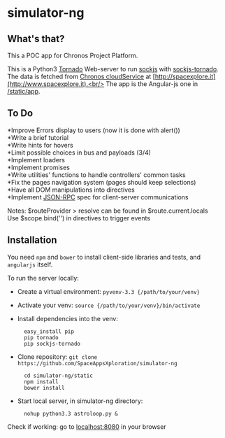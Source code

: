 simulator-ng
===========

## What's that?

This a POC app for Chronos Project Platform.

This is a Python3 [Tornado](https://github.com/tornadoweb/tornado) Web-server to run [sockjs](https://github.com/sockjs/sockjs-client) with [sockjs-tornado](https://github.com/mrjoes/sockjs-tornado).<br/>
The data is fetched from [Chronos cloudService](https://github.com/SpaceAppsXploration/cloudService) at [http://spacexplore.it](http://www.spacexplore.it).<br/>
The app is the Angular-js one in [/static/app](https://github.com/SpaceAppsXploration/simulator-ng/tree/master/static/app).

## To Do

*Improve Errors display to users (now it is done with alert())<br/>
*Write a brief tutorial<br/>
*Write hints for hovers<br/>
*Limit possible choices in bus and payloads (3/4)<br/>
*Implement loaders<br/>
*Implement promises<br/>
*Write utilities' functions to handle controllers' common tasks <br/>
*Fix the pages navigation system (pages should keep selections) <br/>
*Have all DOM manipulations into directives<br/>
*Implement [JSON-RPC](http://www.jsonrpc.org/specification) spec for client-server communications

Notes: $routeProvider > resolve can be found in $route.current.locals<br/>
Use $scope.bind('<mouseevent>') in directives to trigger events


## Installation


You need `npm` and `bower` to install client-side libraries and tests, and `angularjs` itself.

To run the server locally:

* Create a virtual environment: `pyvenv-3.3 {/path/to/your/venv}`

* Activate your venv: `source {/path/to/your/venv}/bin/activate`

* Install dependencies into the venv: 

        easy_install pip
        pip tornado
        pip sockjs-tornado

* Clone repository: `git clone https://github.com/SpaceAppsXploration/simulator-ng`

        cd simulator-ng/static
        npm install
        bower install

* Start local server, in simulator-ng directory:

        nohup python3.3 astroloop.py &

Check if working: go to [localhost:8080](http://localhost:8080) in your browser
